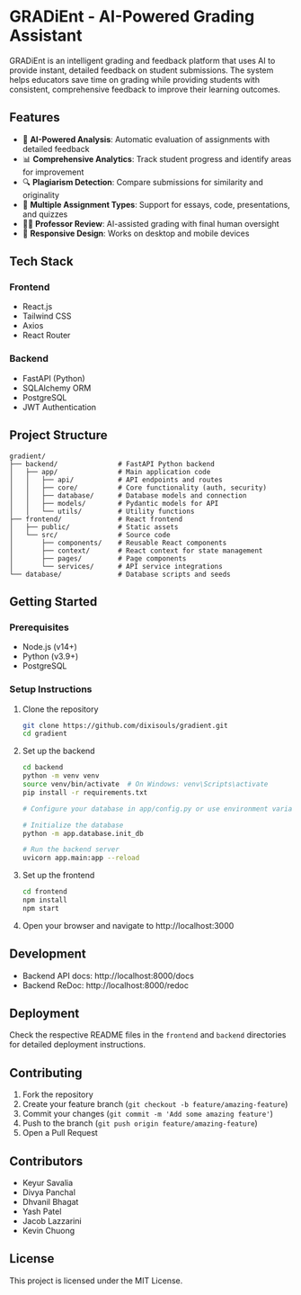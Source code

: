 # GRADiEnt - AI-Powered Grading Assistant

GRADiEnt is an intelligent grading and feedback platform that uses AI to provide instant, detailed feedback on student submissions. The system helps educators save time on grading while providing students with consistent, comprehensive feedback to improve their learning outcomes.

## Features

- 🧠 **AI-Powered Analysis**: Automatic evaluation of assignments with detailed feedback
- 📊 **Comprehensive Analytics**: Track student progress and identify areas for improvement
- 🔍 **Plagiarism Detection**: Compare submissions for similarity and originality
- 📝 **Multiple Assignment Types**: Support for essays, code, presentations, and quizzes
- 👨‍🏫 **Professor Review**: AI-assisted grading with final human oversight
- 📱 **Responsive Design**: Works on desktop and mobile devices

## Tech Stack

### Frontend
- React.js
- Tailwind CSS
- Axios
- React Router

### Backend
- FastAPI (Python)
- SQLAlchemy ORM
- PostgreSQL
- JWT Authentication

## Project Structure

```
gradient/
├── backend/               # FastAPI Python backend
│   ├── app/               # Main application code
│   │   ├── api/           # API endpoints and routes
│   │   ├── core/          # Core functionality (auth, security)
│   │   ├── database/      # Database models and connection
│   │   ├── models/        # Pydantic models for API
│   │   └── utils/         # Utility functions
├── frontend/              # React frontend
│   ├── public/            # Static assets
│   └── src/               # Source code
│       ├── components/    # Reusable React components
│       ├── context/       # React context for state management
│       ├── pages/         # Page components
│       └── services/      # API service integrations
└── database/              # Database scripts and seeds
```

## Getting Started

### Prerequisites

- Node.js (v14+)
- Python (v3.9+)
- PostgreSQL

### Setup Instructions

1. Clone the repository
   ```bash
   git clone https://github.com/dixisouls/gradient.git
   cd gradient
   ```

2. Set up the backend
   ```bash
   cd backend
   python -m venv venv
   source venv/bin/activate  # On Windows: venv\Scripts\activate
   pip install -r requirements.txt
   
   # Configure your database in app/config.py or use environment variables
   
   # Initialize the database
   python -m app.database.init_db
   
   # Run the backend server
   uvicorn app.main:app --reload
   ```

3. Set up the frontend
   ```bash
   cd frontend
   npm install
   npm start
   ```

4. Open your browser and navigate to http://localhost:3000

## Development

- Backend API docs: http://localhost:8000/docs
- Backend ReDoc: http://localhost:8000/redoc

## Deployment

Check the respective README files in the `frontend` and `backend` directories for detailed deployment instructions.

## Contributing

1. Fork the repository
2. Create your feature branch (`git checkout -b feature/amazing-feature`)
3. Commit your changes (`git commit -m 'Add some amazing feature'`)
4. Push to the branch (`git push origin feature/amazing-feature`)
5. Open a Pull Request

## Contributors

- Keyur Savalia
- Divya Panchal
- Dhvanil Bhagat
- Yash Patel
- Jacob Lazzarini
- Kevin Chuong

## License

This project is licensed under the MIT License.
